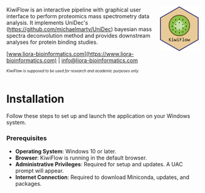 # <img src="KiwiFlow_App/app/static/logo_name.svg" align="right" width="20%"/>

KiwiFlow is an interactive pipeline with graphical user interface to perform proteomics mass spectrometry data analysis. It implements UniDec's (https://github.com/michaelmarty/UniDec) bayesian mass spectra deconvolution method and provides downstream analyses for protein binding studies.  

[www.liora-bioinformatics.com](https://www.liora-bioinformatics.com) \|
[info\@liora-bioinformatics.com](mailto:info@liora-bioinformatics.com)

<sup><sup>*_KiwiFlow is supposed to be used for research and academic purposes only._*</sup></sup>

# Installation

Follow these steps to set up and launch the application on your Windows system.

### Prerequisites
- **Operating System**: Windows 10 or later.
- **Browser**: KiwiFlow is running in the default browser. 
- **Administrative Privileges**: Required for setup and updates. A UAC prompt will appear.
- **Internet Connection**: Required to download Miniconda, updates, and packages.
